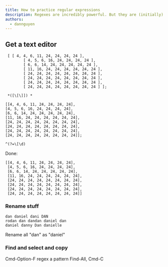 ```yaml
---
title: How to practice regular expressions
description: Regexes are incredibly powerful. But they are (initially) as boring as they sound. Here's how to go about finding ways to practice them daily.
authors:
  - dannguyen
---
```


## Get a text editor





~~~
 [ [ 4, 4, 6, 11, 24, 24, 24, 24 ],
        [ 4, 5, 6, 16, 24, 24, 24, 24 ],
        [ 6, 6, 14, 24, 24, 24, 24, 24 ],
        [ 11, 16, 24, 24, 24, 24, 24, 24 ],
        [ 24, 24, 24, 24, 24, 24, 24, 24 ],
        [ 24, 24, 24, 24, 24, 24, 24, 24 ],
        [ 24, 24, 24, 24, 24, 24, 24, 24 ],
        [ 24, 24, 24, 24, 24, 24, 24, 24 ] ];
~~~

```
 *([\[\]]) *
```

~~~
[[4, 4, 6, 11, 24, 24, 24, 24],
[4, 5, 6, 16, 24, 24, 24, 24],
[6, 6, 14, 24, 24, 24, 24, 24],
[11, 16, 24, 24, 24, 24, 24, 24],
[24, 24, 24, 24, 24, 24, 24, 24],
[24, 24, 24, 24, 24, 24, 24, 24],
[24, 24, 24, 24, 24, 24, 24, 24],
[24, 24, 24, 24, 24, 24, 24, 24]];
~~~

```
^(?=\[\d)
```


Done:

~~~
[[4, 4, 6, 11, 24, 24, 24, 24],
 [4, 5, 6, 16, 24, 24, 24, 24],
 [6, 6, 14, 24, 24, 24, 24, 24],
 [11, 16, 24, 24, 24, 24, 24, 24],
 [24, 24, 24, 24, 24, 24, 24, 24],
 [24, 24, 24, 24, 24, 24, 24, 24],
 [24, 24, 24, 24, 24, 24, 24, 24],
 [24, 24, 24, 24, 24, 24, 24, 24]]
~~~



### Rename stuff

```
dan daniel dani DAN 
rodan dan dandan daniel dan
daniel danny Dan danielle
```

Rename all "dan" as "daniel"



### Find and select and copy

Cmd-Option-F
regex a pattern
Find-All, Cmd-C
